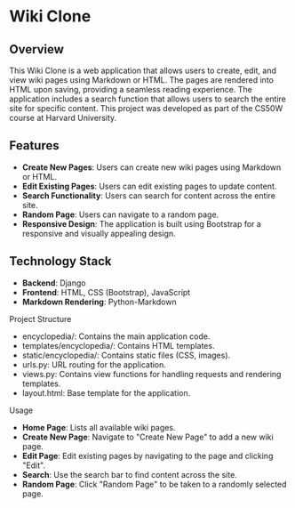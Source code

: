 # Wiki Clone

## Overview

This Wiki Clone is a web application that allows users to create, edit, and view wiki pages using Markdown or HTML. The pages are rendered into HTML upon saving, providing a seamless reading experience. The application includes a search function that allows users to search the entire site for specific content. This project was developed as part of the CS50W course at Harvard University.

## Features

- **Create New Pages**: Users can create new wiki pages using Markdown or HTML.
- **Edit Existing Pages**: Users can edit existing pages to update content.
- **Search Functionality**: Users can search for content across the entire site.
- **Random Page**: Users can navigate to a random page.
- **Responsive Design**: The application is built using Bootstrap for a responsive and visually appealing design.

## Technology Stack

- **Backend**: Django
- **Frontend**: HTML, CSS (Bootstrap), JavaScript
- **Markdown Rendering**: Python-Markdown



Project Structure
 
   - encyclopedia/: Contains the main application code.
   - templates/encyclopedia/: Contains HTML templates.
   - static/encyclopedia/: Contains static files (CSS, images).
   - urls.py: URL routing for the application.
   - views.py: Contains view functions for handling requests and rendering templates.
   - layout.html: Base template for the application.

Usage

-   **Home Page**: Lists all available wiki pages.
-   **Create New Page**: Navigate to "Create New Page" to add a new wiki page.
-   **Edit Page**: Edit existing pages by navigating to the page and clicking "Edit".
-   **Search**: Use the search bar to find content across the site.
-   **Random Page**: Click "Random Page" to be taken to a randomly selected page.
